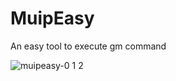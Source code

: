 # MuipEasy
An easy tool to execute gm command

![muipeasy-0 1 2](https://user-images.githubusercontent.com/132604611/236287274-b6d7aa1e-5f1f-42f8-be62-5719e560ca41.jpg)

